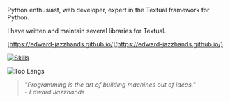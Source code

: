 Python enthusiast, web developer, expert in the Textual framework for Python.

I have written and maintain several libraries for Textual.

[https://edward-jazzhands.github.io/](https://edward-jazzhands.github.io/)

[![Skills](https://skillicons.dev/icons?i=docker,py,css,lua,debian,django,aws,fastapi,git,github,linux,sqlite,js,vercel,vscode,ableton&perline=8)](https://skillicons.dev)

![Top Langs](https://github-readme-stats.vercel.app/api/top-langs/?username=edward-jazzhands&layout=compact&theme=radical)
> *"Programming is the art of building machines out of ideas."*  
> *- Edward Jazzhands*
